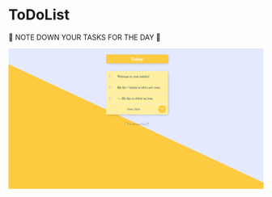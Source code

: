 # ToDoList

📝 NOTE DOWN YOUR TASKS FOR THE DAY 📝

![alt text](https://github.com/saikrishnadas/ToDoList/blob/main/Screenshot.png)

